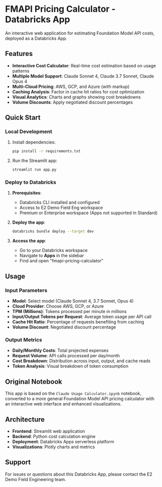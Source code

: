 # FMAPI Pricing Calculator - Databricks App

An interactive web application for estimating Foundation Model API costs, deployed as a Databricks App.

## Features

- **Interactive Cost Calculator**: Real-time cost estimation based on usage patterns
- **Multiple Model Support**: Claude Sonnet 4, Claude 3.7 Sonnet, Claude Opus 4
- **Multi-Cloud Pricing**: AWS, GCP, and Azure (with markup)
- **Caching Analysis**: Factor in cache hit ratios for cost optimization
- **Visual Analytics**: Charts and graphs showing cost breakdowns
- **Volume Discounts**: Apply negotiated discount percentages

## Quick Start

### Local Development

1. Install dependencies:
   ```bash
   pip install -r requirements.txt
   ```

2. Run the Streamlit app:
   ```bash
   streamlit run app.py
   ```

### Deploy to Databricks

1. **Prerequisites**:
   - Databricks CLI installed and configured
   - Access to E2 Demo Field Eng workspace
   - Premium or Enterprise workspace (Apps not supported in Standard)

2. **Deploy the app**:
   ```bash
   databricks bundle deploy --target dev
   ```

3. **Access the app**:
   - Go to your Databricks workspace
   - Navigate to **Apps** in the sidebar
   - Find and open "fmapi-pricing-calculator"

## Usage

### Input Parameters

- **Model**: Select model (Claude Sonnet 4, 3.7 Sonnet, Opus 4)
- **Cloud Provider**: Choose AWS, GCP, or Azure
- **TPM (Millions)**: Tokens processed per minute in millions
- **Input/Output Tokens per Request**: Average token usage per API call
- **Cache Hit Ratio**: Percentage of requests benefiting from caching
- **Volume Discount**: Negotiated discount percentage

### Output Metrics

- **Daily/Monthly Costs**: Total projected expenses
- **Request Volume**: API calls processed per day/month
- **Cost Breakdown**: Distribution across input, output, and cache reads
- **Token Analysis**: Visual breakdown of token consumption

## Original Notebook

This app is based on the `Claude Usage Calculator.ipynb` notebook, converted to a more general Foundation Model API pricing calculator with an interactive web interface and enhanced visualizations.

## Architecture

- **Frontend**: Streamlit web application
- **Backend**: Python cost calculation engine
- **Deployment**: Databricks Apps serverless platform
- **Visualizations**: Plotly charts and metrics

## Support

For issues or questions about this Databricks App, please contact the E2 Demo Field Engineering team.